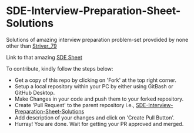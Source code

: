 # SDE-Interview-Preparation-Sheet-Solutions

Solutions of amazing interview preparation problem-set provdided by none other than [Striver_79](https://www.youtube.com/watch?v=WNtzUR_MwUQ) 

Link to that amazing [SDE Sheet](https://docs.google.com/document/d/1SM92efk8oDl8nyVw8NHPnbGexTS9W-1gmTEYfEurLWQ/edit)

To contribute, kindly follow the steps below:
- Get a copy of this repo by clicking on 'Fork' at the top right corner.
- Setup a local repository within your PC by either using GitBash or GitHub Desktop.
- Make Changes in your code and push them to your forked repository.
- Create 'Pull Request' to the parent repository i.e., [SDE-Interview-Preparation-Sheet-Solutions](https://github.com/Ankitcode99/SDE-Interview-Preparation-Sheet-Solutions/)
- Add description of your changes and click on 'Create Pull Button'.
- Hurray! You are done. Wait for getting your PR approved and merged.
